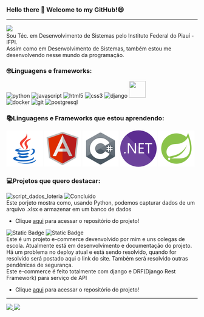 ### Hello there 👋 Welcome to my GitHub!😄
---
![](https://komarev.com/ghpvc/?username=SrJohn369&style=for-the-badge)  
Sou Téc. em Desenvolvimento de Sistemas pelo Instituto Federal do Piauí - IFPI.  
Assim como em Desenvolvimento de Sistemas, também estou me desenvolvendo nesse mundo da programação.  

### 🤓Linguagens e frameworks:  
![python](https://img.shields.io/badge/python-%233776AB?style=for-the-badge&logo=python&logoColor=yellow)
![javascript](https://img.shields.io/badge/javascript-%23F7DF1E?style=for-the-badge&logo=javascript&logoColor=black)
![html5](https://img.shields.io/badge/html5-%23E34F26?style=for-the-badge&logo=html5&logoColor=black)
![css3](https://img.shields.io/badge/css3-%231572B6?style=for-the-badge&logo=css3&logoColor=black)
![django](https://img.shields.io/badge/django-%23092E20?style=for-the-badge&logo=django)
[<img src="https://cdn.jsdelivr.net/gh/devicons/devicon@latest/icons/djangorest/djangorest-line.svg" style="width:44px; height:44px"/>](https://www.django-rest-framework.org/)  
![docker](https://img.shields.io/badge/docker-%232496ED?style=for-the-badge&logo=docker&logoColor=black)
![git](https://img.shields.io/badge/git-%23F05032?style=for-the-badge&logo=git&logoColor=black)
![postgresql](https://img.shields.io/badge/postgresql-%234169E1?style=for-the-badge&logo=postgresql&logoColor=white)  
### :books:Linguagens e Frameworks que estou aprendendo:  
[<img src="svg/java.svg" alt="">](https://docs.oracle.com/en/java/)
[<img src="svg/angular.svg" alt="">](https://angular.io/docs)
[<img src="svg/csharp.svg" alt="">](https://learn.microsoft.com/pt-br/dotnet/csharp/)
[<img src="svg/dotnet.svg" alt="">](https://learn.microsoft.com/en-us/dotnet/)
[<img src="svg/springboot.svg" alt="">](https://docs.spring.io/spring-boot/docs/current/reference/htmlsingle/)
### :computer:Projetos que quero destacar:
![script_dados_loteria](https://img.shields.io/badge/script_dados_loteria-%234169E1?style=for-the-badge)
![Concluído](http://img.shields.io/static/v1?label=STATUS&message=CONCLUÍDO&color=GREEN&style=for-the-badge)  
Este porjeto mostra como, usando Python, podemos capturar dados de um arquivo .xlsx e armazenar em um banco de dados  
* Clique [aqui](https://github.com/SrJohn369/Scripts-Dados-Loteria) para acessar o repositório do projeto!  
  
![Static Badge](https://img.shields.io/badge/campus_store-%234169E1?style=for-the-badge)
![Static Badge](https://img.shields.io/badge/status-em_desenvolvimento-blue?style=for-the-badge&labelColor=grey)  
Este é um projeto e-commerce devenvolvido por mim e uns colegas de escola. Atualmente está em desenvolvimento e documentação do projeto.  
Há um problema no deploy atual e está sendo resolvido, quando for resolvido será postado aqui o link do site. Também será resolvido outras pendênicas de segurança.  
Este e-commerce é feito totalmente com django e DRF(Django Rest Framework) para serviço de API  
* Clique [aqui](https://github.com/SrJohn369/campus-store/tree/main) para acessar o repositório do projeto!
----
<div>
  <a href="https://github.com/SrJohn369">
  <img loading="lazy" height="180em" src="https://github-readme-stats.vercel.app/api/top-langs/?username=SrJohn369&layout=compact&langs_count=7&theme=codeSTACKr"/>
  <img loading="lazy" height="180em" src="https://github-readme-stats.vercel.app/api?username=SrJohn369&show_icons=true&theme=codeSTACKr&include_all_commits=true&count_private=true"/>
</div>
